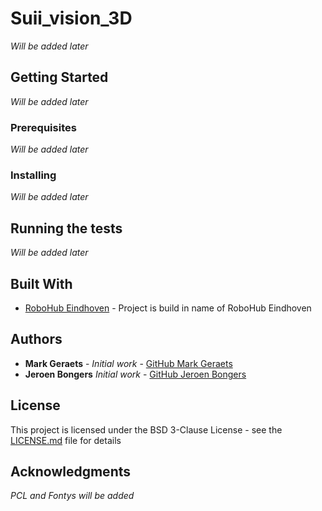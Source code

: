 # Suii_vision_3D

*Will be added later*

## Getting Started

*Will be added later*

### Prerequisites

*Will be added later*

### Installing

*Will be added later*

## Running the tests

*Will be added later*

## Built With

* [RoboHub Eindhoven](https://github.com/RoboHubEindhoven-User) - Project is build in name of RoboHub Eindhoven


## Authors

* **Mark Geraets** - *Initial work* - [GitHub Mark Geraets](https://github.com/markgrts)
* **Jeroen Bongers** *Initial work* - [GitHub Jeroen Bongers](https://github.com/)


## License

This project is licensed under the BSD 3-Clause License - see the [LICENSE.md](LICENSE.md) file for details

## Acknowledgments

*PCL and Fontys will be added*


